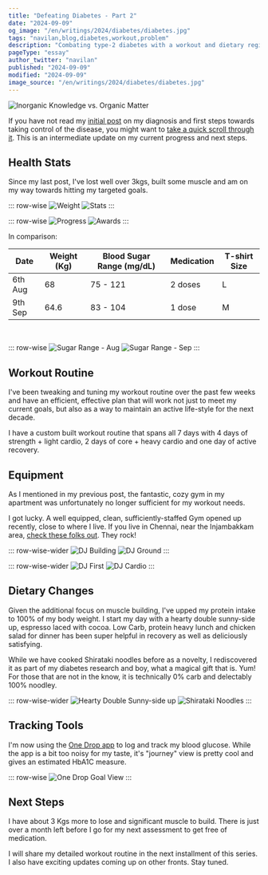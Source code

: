```yaml
---
title: "Defeating Diabetes - Part 2"
date: "2024-09-09"
og_image: "/en/writings/2024/diabetes/diabetes.jpg"
tags: "navilan,blog,diabetes,workout,problem"
description: "Combating type-2 diabetes with a workout and dietary regimen."
pageType: "essay"
author_twitter: "navilan"
published: "2024-09-09"
modified: "2024-09-09"
image_source: "/en/writings/2024/diabetes/diabetes.jpg"
---
```


![Inorganic Knowledge vs. Organic Matter](/en/writings/2024/diabetes/diabetes.jpg)

If you have not read my [initial post][] on my diagnosis and first steps towards taking control of the disease, you might want to [take a quick scroll through it][initial post]. This is an intermediate update on my current progress and next steps.

[initial post]: /en/writings/2024/2024-08-06-defeating-diabetes.html

## Health Stats

Since my last post, I've lost well over 3kgs, built some muscle and am on my way towards hitting my targeted goals.

::: row-wise
![Weight](/en/writings/2024/diabetes/weight-2.jpg)
![Stats](/en/writings/2024/diabetes/report-2.jpg)
:::

::: row-wise
![Progress](/en/writings/2024/diabetes/progress-2.jpg)
![Awards](/en/writings/2024/diabetes/awards-2.jpg)
:::

In comparison:

| Date      | Weight (Kg) | Blood Sugar Range (mg/dL) | Medication      | T-shirt Size |
|-----------|-------------|---------------------------|-----------------|--------------|
| 6th Aug   | 68          | 75 - 121                  | 2 doses         | L            |
| 9th Sep   | 64.6        | 83 - 104                  | 1 dose          | M            |

&nbsp;

::: row-wise
![Sugar Range - Aug](/en/writings/2024/diabetes/glucose-68.jpg)
![Sugar Range - Sep](/en/writings/2024/diabetes/glucose-99.jpg)
:::

## Workout Routine

I've been tweaking and tuning my workout routine over the past few weeks and have an efficient, effective plan that will work not just to meet my current goals, but also as a way to maintain an active life-style for the next decade.

I have a custom built workout routine that spans all 7 days with 4 days of strength + light cardio, 2 days of core + heavy cardio and one day of active recovery.

## Equipment

As I mentioned in my previous post, the fantastic, cozy gym in my apartment was unfortunately no longer sufficient for my workout needs.

I got lucky. A well equipped, clean, sufficiently-staffed Gym opened up recently, close to where I live. If you live in Chennai, near the Injambakkam area, [check these folks out][DJ]. They rock!

[DJ]: https://djfitnessstudio.in/

::: row-wise-wider
![DJ Building](/en/writings/2024/diabetes/dj-building.jpg)
![DJ Ground](/en/writings/2024/diabetes/dj_ground.jpg)
:::

::: row-wise-wider
![DJ First](/en/writings/2024/diabetes/dj_first_floor.jpg)
![DJ Cardio](/en/writings/2024/diabetes/dj_cardio.jpg)
:::

## Dietary Changes

Given the additional focus on muscle building, I've upped my protein intake to 100% of my body weight. I start my day with a hearty double sunny-side up, espresso laced with cocoa. Low Carb, protein heavy lunch and chicken salad for dinner has been super helpful in recovery as well as deliciously satisfying.

While we have cooked Shirataki noodles before as a novelty, I rediscovered it as part of my diabetes research and boy, what a magical gift that is. Yum! For those that are not in the know, it is technically 0% carb and delectably 100% noodley.

::: row-wise-wider
![Hearty Double Sunny-side up](/en/writings/2024/diabetes/hearty-sunny.jpg)
![Shirataki Noodles](/en/writings/2024/diabetes/shirataki.jpg)
:::

## Tracking Tools

I'm now using the [One Drop app][] to log and track my blood glucose. While the app is a bit too noisy for my taste, it's "journey" view is pretty cool and gives an estimated HbA1C measure.

[One Drop app]: https://onedrop.today/

::: row-wise
![One Drop Goal View](/en/writings/2024/diabetes/one-drop.jpg)
:::

## Next Steps

I have about 3 Kgs more to lose and significant muscle to build. There is just over a month left before I go for my next assessment to get free of medication.

I will share my detailed workout routine in the next installment of this series. I also have exciting updates coming up on other fronts. Stay tuned.